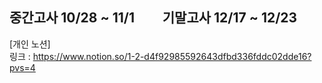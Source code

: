 ## 중간고사 10/28 ~ 11/1 &nbsp;&nbsp;&nbsp;&nbsp;&nbsp;&nbsp;&nbsp; 기말고사 12/17 ~ 12/23

[개인 노션] <br>
링크 : <https://www.notion.so/1-2-d4f92985592643dfbd336fddc02dde16?pvs=4>

